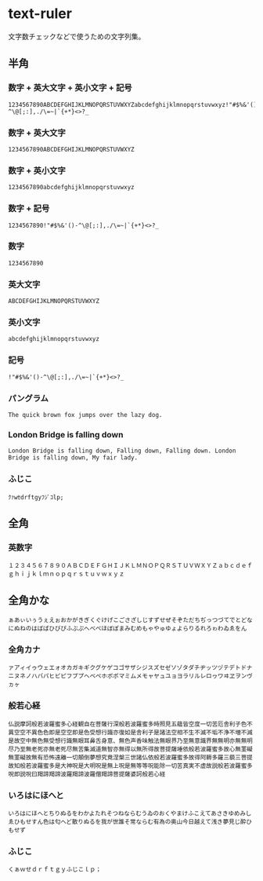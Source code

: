 # text-ruler

文字数チェックなどで使うための文字列集。

## 半角

### 数字 + 英大文字 + 英小文字 + 記号

```
1234567890ABCDEFGHIJKLMNOPQRSTUVWXYZabcdefghijklmnopqrstuvwxyz!"#$%&'()-^\@[;:],./\=~|`{+*}<>?_
```

### 数字 + 英大文字

```
1234567890ABCDEFGHIJKLMNOPQRSTUVWXYZ
```

### 数字 + 英小文字

```
1234567890abcdefghijklmnopqrstuvwxyz
```

### 数字 + 記号

```
1234567890!"#$%&'()-^\@[;:],./\=~|`{+*}<>?_
```

### 数字

```
1234567890
```

### 英大文字

```
ABCDEFGHIJKLMNOPQRSTUVWXYZ
```

### 英小文字

```
abcdefghijklmnopqrstuvwxyz
```

### 記号

```
!"#$%&'()-^\@[;:],./\=~|`{+*}<>?_
```

### パングラム

```
The quick brown fox jumps over the lazy dog.
```

### London Bridge is falling down

```
London Bridge is falling down, Falling down, Falling down. London Bridge is falling down, My fair lady.
```

### ふじこ

```
ｸｧwｾdrftgyﾌｼﾞｺlp;
```

## 全角

### 英数字

```
１２３４５６７８９０ＡＢＣＤＥＦＧＨＩＪＫＬＭＮＯＰＱＲＳＴＵＶＷＸＹＺａｂｃｄｅｆｇｈｉｊｋｌｍｎｏｐｑｒｓｔｕｖｗｘｙｚ
```

## 全角かな

```
ぁあぃいぅうぇえぉおかがきぎくぐけげこごさざしじすずせぜそぞただちぢっつづてでとどなにぬねのはばぱひびぴふぶぷへべぺほぼぽまみむめもゃやゅゆょよらりるれろゎわゐゑをん
```

### 全角カナ

```
ァアィイゥウェエォオカガキギクグケゲコゴサザシジスズセゼソゾタダチヂッツヅテデトドナニヌネノハバパヒビピフブプヘベペホボポマミムメモャヤュユョヨラリルレロヮワヰヱヲンヴヵヶ
```

### 般若心経

```
仏説摩訶般若波羅蜜多心経観自在菩薩行深般若波羅蜜多時照見五蘊皆空度一切苦厄舎利子色不異空空不異色色即是空空即是色受想行識亦復如是舎利子是諸法空相不生不滅不垢不浄不増不減是故空中無色無受想行識無眼耳鼻舌身意、無色声香味触法無眼界乃至無意識界無無明亦無無明尽乃至無老死亦無老死尽無苦集滅道無智亦無得以無所得故菩提薩埵依般若波羅蜜多故心無罣礙無罣礙故無有恐怖遠離一切顛倒夢想究竟涅槃三世諸仏依般若波羅蜜多故得阿耨多羅三藐三菩提故知般若波羅蜜多是大神呪是大明呪是無上呪是無等等呪能除一切苦真実不虚故説般若波羅蜜多呪即説呪曰羯諦羯諦波羅羯諦波羅僧羯諦菩提薩婆訶般若心経
```



### いろはにほへと

```
いろはにほへとちりぬるをわかよたれそつねならむうゐのおくやまけふこえてあさきゆめみしゑひもせすん色は匂へど散りぬるを我が世誰そ常ならむ有為の奥山今日越えて浅き夢見じ酔ひもせず
```

### ふじこ

```
くぁｗせｄｒｆｔｇｙふじこｌｐ；
```

